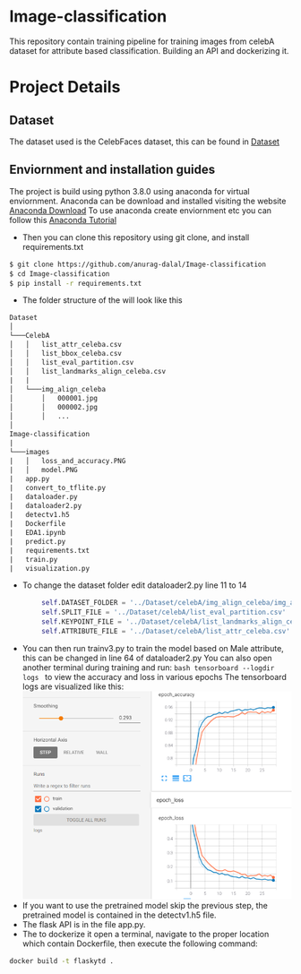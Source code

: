 # Image-classification
This repository contain training pipeline for training images from celebA dataset for attribute based classification. Building an API and dockerizing it.

# Project Details
## Dataset
The dataset used is the CelebFaces dataset, this can be found in [Dataset](https://www.kaggle.com/jessicali9530/celeba-dataset)
## Enviornment and installation guides
The project is build using python 3.8.0 using anaconda for virtual enviornment.
Anaconda can be download and installed visiting the website [Anaconda Download](https://www.anaconda.com/products/individual)
To use anaconda create enviornment etc you can follow this [Anaconda Tutorial](https://www.youtube.com/watch?v=beh7GE4FdnM)

* Then you can clone this repository using git clone, and install requirements.txt
```bash
$ git clone https://github.com/anurag-dalal/Image-classification
$ cd Image-classification
$ pip install -r requirements.txt
```
* The folder structure of the will look like this
```
Dataset
│   
└───CelebA
│   │   list_attr_celeba.csv
│   │   list_bbox_celeba.csv
│   │   list_eval_partition.csv
│   │   list_landmarks_align_celeba.csv
|   |
│   └───img_align_celeba
│       │   000001.jpg
│       │   000002.jpg
│       │   ...
│   
Image-classification
|
└───images
|   │   loss_and_accuracy.PNG
|   │   model.PNG
|   app.py
|   convert_to_tflite.py
|   dataloader.py
|   dataloader2.py
|   detectv1.h5
|   Dockerfile
|   EDA1.ipynb
|   predict.py
|   requirements.txt
|   train.py
|   visualization.py
```

* To change the dataset folder edit dataloader2.py line 11 to 14
```python
        self.DATASET_FOLDER = '../Dataset/celebA/img_align_celeba/img_align_celeba'
        self.SPLIT_FILE = '../Dataset/celebA/list_eval_partition.csv'
        self.KEYPOINT_FILE = '../Dataset/celebA/list_landmarks_align_celeba.csv'
        self.ATTRIBUTE_FILE = '../Dataset/celebA/list_attr_celeba.csv'
```

* You can then run trainv3.py to train the model based on Male attribute, this can be changed in line 64 of dataloader2.py
         You can also open another terminal during training and run:
         ```bash
         tensorboard --logdir logs
         ```
         to view the accuracy and loss in various epochs
        The tensorboard logs are visualized like this:
        ![Lenna Image](/images/loss_and_accuracy.PNG "loss image")
* If you want to use the pretrained model skip the previous step, the pretrained model is contained in the detectv1.h5 file.
* The flask API is in the file app.py.
* The to dockerize it open a terminal, navigate to the proper location which contain Dockerfile, then execute the following command:
```bash
docker build -t flaskytd .
```
